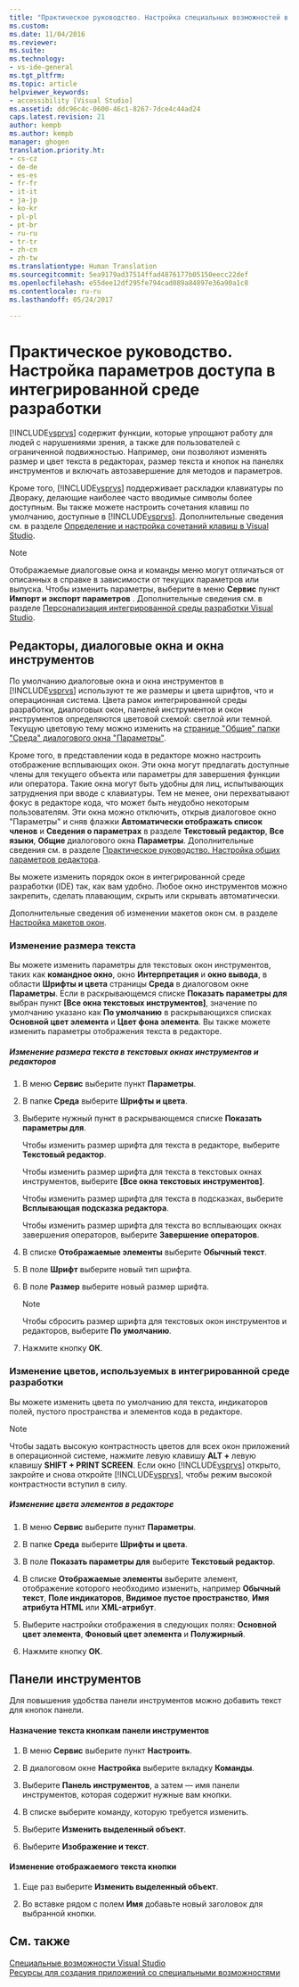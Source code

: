 ```yaml
---
title: "Практическое руководство. Настройка специальных возможностей в интегрированной среде разработки | Microsoft Docs"
ms.custom: 
ms.date: 11/04/2016
ms.reviewer: 
ms.suite: 
ms.technology:
- vs-ide-general
ms.tgt_pltfrm: 
ms.topic: article
helpviewer_keywords:
- accessibility [Visual Studio]
ms.assetid: ddc96c4c-0600-46c1-8267-7dce4c44ad24
caps.latest.revision: 21
author: kempb
ms.author: kempb
manager: ghogen
translation.priority.ht:
- cs-cz
- de-de
- es-es
- fr-fr
- it-it
- ja-jp
- ko-kr
- pl-pl
- pt-br
- ru-ru
- tr-tr
- zh-cn
- zh-tw
ms.translationtype: Human Translation
ms.sourcegitcommit: 5ea9179ad37514ffad4876177b05150eecc22def
ms.openlocfilehash: e55dee12df295fe794cad089a84897e36a90a1c8
ms.contentlocale: ru-ru
ms.lasthandoff: 05/24/2017

---
```

# <a name="how-to-set-ide-accessibility-options"></a>Практическое руководство. Настройка параметров доступа в интегрированной среде разработки
[!INCLUDE[vsprvs](../../code-quality/includes/vsprvs_md.md)] содержит функции, которые упрощают работу для людей с нарушениями зрения, а также для пользователей с ограниченной подвижностью. Например, они позволяют изменять размер и цвет текста в редакторах, размер текста и кнопок на панелях инструментов и включать автозавершение для методов и параметров.  
  
 Кроме того, [!INCLUDE[vsprvs](../../code-quality/includes/vsprvs_md.md)] поддерживает раскладки клавиатуры по Двораку, делающие наиболее часто вводимые символы более доступным. Вы также можете настроить сочетания клавиш по умолчанию, доступные в [!INCLUDE[vsprvs](../../code-quality/includes/vsprvs_md.md)]. Дополнительные сведения см. в разделе [Определение и настройка сочетаний клавиш в Visual Studio](../../ide/identifying-and-customizing-keyboard-shortcuts-in-visual-studio.md).  
  
> [!NOTE]
>  Отображаемые диалоговые окна и команды меню могут отличаться от описанных в справке в зависимости от текущих параметров или выпуска. Чтобы изменить параметры, выберите в меню **Сервис** пункт **Импорт и экспорт параметров** . Дополнительные сведения см. в разделе [Персонализация интегрированной среды разработки Visual Studio](../../ide/personalizing-the-visual-studio-ide.md).  
  
## <a name="editors-dialogs-and-tool-windows"></a>Редакторы, диалоговые окна и окна инструментов  
 По умолчанию диалоговые окна и окна инструментов в [!INCLUDE[vsprvs](../../code-quality/includes/vsprvs_md.md)] используют те же размеры и цвета шрифтов, что и операционная система. Цвета рамок интегрированной среды разработки, диалоговых окон, панелей инструментов и окон инструментов определяются цветовой схемой: светлой или темной. Текущую цветовую тему можно изменить на [странице "Общие" папки "Среда" диалогового окна "Параметры"](../../ide/reference/general-environment-options-dialog-box.md).  
  
 Кроме того, в представлении кода в редакторе можно настроить отображение всплывающих окон. Эти окна могут предлагать доступные члены для текущего объекта или параметры для завершения функции или оператора. Такие окна могут быть удобны для лиц, испытывающих затруднения при вводе с клавиатуры. Тем не менее, они перехватывают фокус в редакторе кода, что может быть неудобно некоторым пользователям. Эти окна можно отключить, открыв диалоговое окно "Параметры" и сняв флажки **Автоматически отображать список членов** и **Сведения о параметрах** в разделе **Текстовый редактор**, **Все языки**, **Общие** диалогового окна **Параметры**. Дополнительные сведения см. в разделе [Практическое руководство. Настройка общих параметров редактора](http://msdn.microsoft.com/en-us/704e4a7b-2162-4bed-8a47-f4f6ffec98c2).  
  
 Вы можете изменить порядок окон в интегрированной среде разработки (IDE) так, как вам удобно. Любое окно инструментов можно закрепить, сделать плавающим, скрыть или скрывать автоматически.  
  
 Дополнительные сведения об изменении макетов окон см. в разделе [Настройка макетов окон](../../ide/customizing-window-layouts-in-visual-studio.md).  
  
### <a name="changing-the-size-of-text"></a>Изменение размера текста  
 Вы можете изменить параметры для текстовых окон инструментов, таких как **командное окно**, окно **Интерпретация** и **окно вывода**, в области **Шрифты и цвета** страницы **Среда** в диалоговом окне **Параметры**. Если в раскрывающемся списке **Показать параметры для** выбран пункт **[Все окна текстовых инструментов]**, значение по умолчанию указано как **По умолчанию** в раскрывающихся списках **Основной цвет элемента** и **Цвет фона элемента**. Вы также можете изменить параметры отображения текста в редакторе.  
  
##### <a name="to-change-the-size-of-text-in-text-based-tool-windows-and-editors"></a>Изменение размера текста в текстовых окнах инструментов и редакторов  
  
1.  В меню **Сервис** выберите пункт **Параметры**.  
  
2.  В папке **Среда** выберите **Шрифты и цвета**.  
  
3.  Выберите нужный пункт в раскрывающемся списке **Показать параметры для**.  
  
     Чтобы изменить размер шрифта для текста в редакторе, выберите **Текстовый редактор**.  
  
     Чтобы изменить размер шрифта для текста в текстовых окнах инструментов, выберите **[Все окна текстовых инструментов]**.  
  
     Чтобы изменить размер шрифта для текста в подсказках, выберите **Всплывающая подсказка редактора**.  
  
     Чтобы изменить размер шрифта для текста во всплывающих окнах завершения операторов, выберите **Завершение операторов**.  
  
4.  В списке **Отображаемые элементы** выберите **Обычный текст**.  
  
5.  В поле **Шрифт** выберите новый тип шрифта.  
  
6.  В поле **Размер** выберите новый размер шрифта.  
  
    > [!NOTE]
    >  Чтобы сбросить размер шрифта для текстовых окон инструментов и редакторов, выберите **По умолчанию**.  
  
7.  Нажмите кнопку **ОК**.  
  
### <a name="changing-the-colors-used-in-the-ide"></a>Изменение цветов, используемых в интегрированной среде разработки  
 Вы можете изменить цвета по умолчанию для текста, индикаторов полей, пустого пространства и элементов кода в редакторе.  
  
> [!NOTE]
>  Чтобы задать высокую контрастность цветов для всех окон приложений в операционной системе, нажмите левую клавишу **ALT +** левую клавишу **SHIFT + PRINT SCREEN**. Если окно [!INCLUDE[vsprvs](../../code-quality/includes/vsprvs_md.md)] открыто, закройте и снова откройте [!INCLUDE[vsprvs](../../code-quality/includes/vsprvs_md.md)], чтобы режим высокой контрастности вступил в силу.  
  
##### <a name="to-change-the-color-of-items-in-the-editor"></a>Изменение цвета элементов в редакторе  
  
1.  В меню **Сервис** выберите пункт **Параметры**.  
  
2.  В папке **Среда** выберите **Шрифты и цвета**.  
  
3.  В поле **Показать параметры для** выберите **Текстовый редактор**.  
  
4.  В списке **Отображаемые элементы** выберите элемент, отображение которого необходимо изменить, например **Обычный текст**, **Поле индикаторов**, **Видимое пустое пространство**, **Имя атрибута HTML** или **XML-атрибут**.  
  
5.  Выберите настройки отображения в следующих полях: **Основной цвет элемента**, **Фоновый цвет элемента** и **Полужирный**.  
  
6.  Нажмите кнопку **ОК**.  
  
## <a name="toolbars"></a>Панели инструментов  
 Для повышения удобства панели инструментов можно добавить текст для кнопок панели.  
  
#### <a name="to-assign-text-to-toolbar-buttons"></a>Назначение текста кнопкам панели инструментов  
  
1.  В меню **Сервис** выберите пункт **Настроить**.  
  
2.  В диалоговом окне **Настройка** выберите вкладку **Команды**.  
  
3.  Выберите **Панель инструментов**, а затем — имя панели инструментов, которая содержит нужные вам кнопки.  
  
4.  В списке выберите команду, которую требуется изменить.  
  
5.  Выберите **Изменить выделенный объект**.  
  
6.  Выберите **Изображение и текст**.  
  
#### <a name="to-modify-the-buttons-displayed-text"></a>Изменение отображаемого текста кнопки  
  
1.  Еще раз выберите **Изменить выделенный объект**.  
  
2.  Во вставке рядом с полем **Имя** добавьте новый заголовок для выбранной кнопки.  
  
## <a name="see-also"></a>См. также  
 [Специальные возможности Visual Studio](../../ide/reference/accessibility-features-of-visual-studio.md)   
 [Ресурсы для создания приложений со специальными возможностями](../../ide/reference/resources-for-designing-accessible-applications.md)
